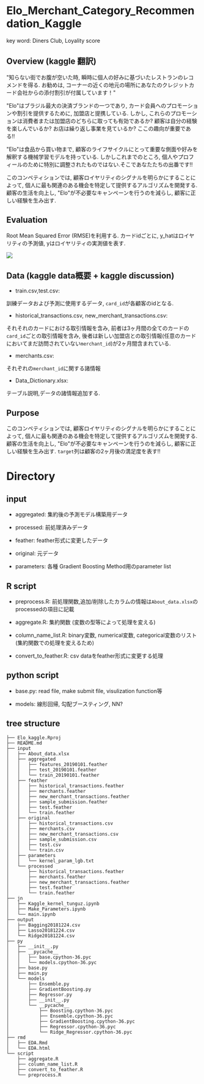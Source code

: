 # Elo_Merchant_Category_Recommendation_Kaggle

key word: Diners Club, Loyality score

## Overview (kaggle 翻訳)

"知らない街でお腹が空いた時, 瞬時に個人の好みに基づいたレストランのレコメンドを得る. お勧めは, コーナーの近くの地元の場所にあなたのクレジットカード会社からの添付割引が付属しています！"

"Elo"はブラジル最大の決済ブランドの一つであり, カード会員へのプロモーションや割引を提供するために, 加盟店と提携している. しかし, これらのプロモーションは消費者または加盟店のどちらに取っても有効であるか? 顧客は自分の経験を楽しんでいるか? お店は繰り返し事業を見ているか? ここの趣向が重要である!!

"Elo"は食品から買い物まで, 顧客のライフサイクルにとって重要な側面や好みを解釈する機械学習モデルを持っている. しかしこれまでのところ, 個人やプロフィールのために特別に調整されたものではない.そこであなたたちの出番です!!

このコンペティションでは, 顧客ロイヤリティのシグナルを明らかにすることによって, 個人に最も関連のある機会を特定して提供するアルゴリズムを開発する. 顧客の生活を向上し, "Elo"が不必要なキャンペーンを行うのを減らし, 顧客に正しい経験を生み出す.

## Evaluation

Root Mean Squared Error (RMSE)を利用する. カードidごとに, y_hatはロイヤリティの予測値, yはロイヤリティの実測値を表す.

<img src="https://latex.codecogs.com/gif.latex?\centering&space;\mbox{RMSE}&space;=&space;\sqrt{\frac{1}{n}\sum_{i=1}^n(y_i&space;-&space;\hat{y}_i)^2}"/>

## Data (kaggle data概要 + kaggle discussion)

- train.csv,test.csv:

訓練データおよび予測に使用するデータ, `card_id`が各顧客のidとなる.

- historical_transactions.csv, new_merchant_transactions.csv:

それそれのカードにおける取引情報を含み, 前者は3ヶ月間の全てのカードの`card_id`ごとの取引情報を含み, 後者は新しい加盟店との取引情報(任意のカードにおいてまだ訪問されていない`merchant_id`)が2ヶ月間含まれている.

- merchants.csv:

それぞれの`merchant_id`に関する諸情報

- Data_Dictionary.xlsx:

テーブル説明,データの諸情報追加する.

## Purpose

このコンペティションでは, 顧客ロイヤリティのシグナルを明らかにすることによって, 個人に最も関連のある機会を特定して提供するアルゴリズムを開発する. 顧客の生活を向上し, "Elo"が不必要なキャンペーンを行うのを減らし, 顧客に正しい経験を生み出す. `target`列は顧客の2ヶ月後の満足度を表す!!

# Directory

## input

- aggregated: 集約後の予測モデル構築用データ

- processed: 前処理済みデータ

- feather: feather形式に変更したデータ

- original: 元データ

- parameters: 各種 Gradient Boosting Method用のparameter list

## R script

- preprocess.R: 前処理関数,追加/削除したカラムの情報は`About_data.xlsx`のprocessedの項目に記載

- aggregate.R: 集約関数 (変数の型等によって処理を変える)

- column_name_list.R: binary変数, numerical変数, categorical変数のリスト (集約関数での処理を変えるため)

- convert_to_feather.R: csv dataをfeather形式に変更する処理

## python script

- base.py: read file, make submit file, visulization function等

- models: 線形回帰, 勾配ブースティング, NN?

## tree structure

```
├── Elo_kaggle.Rproj
├── README.md
├── input
│   ├── About_data.xlsx
│   ├── aggregated
│   │   ├── features_20190101.feather
│   │   ├── test_20190101.feather
│   │   └── train_20190101.feather
│   ├── feather
│   │   ├── historical_transactions.feather
│   │   ├── merchants.feather
│   │   ├── new_merchant_transactions.feather
│   │   ├── sample_submission.feather
│   │   ├── test.feather
│   │   └── train.feather
│   ├── original
│   │   ├── historical_transactions.csv
│   │   ├── merchants.csv
│   │   ├── new_merchant_transactions.csv
│   │   ├── sample_submission.csv
│   │   ├── test.csv
│   │   └── train.csv
│   ├── parameters
│   │   └── kernel_param_lgb.txt
│   └── processed
│       ├── historical_transactions.feather
│       ├── merchants.feather
│       ├── new_merchant_transactions.feather
│       ├── test.feather
│       └── train.feather
├── jn
│   ├── Kaggle_kernel_tunguz.ipynb
│   ├── Make_Parameters.ipynb
│   └── main.ipynb
├── output
│   ├── Bagging20181224.csv
│   ├── Lasso20181224.csv
│   └── Ridge20181224.csv
├── py
│   ├── __init__.py
│   ├── __pycache__
│   │   ├── base.cpython-36.pyc
│   │   └── models.cpython-36.pyc
│   ├── base.py
│   ├── main.py
│   └── models
│       ├── Ensemble.py
│       ├── GradientBoosting.py
│       ├── Regressor.py
│       ├── __init__.py
│       └── __pycache__
│           ├── Boosting.cpython-36.pyc
│           ├── Ensemble.cpython-36.pyc
│           ├── GradientBoosting.cpython-36.pyc
│           ├── Regressor.cpython-36.pyc
│           └── Ridge_Regressor.cpython-36.pyc
├── rmd
│   ├── EDA.Rmd
│   └── EDA.html
└── script
    ├── aggregate.R
    ├── column_name_list.R
    ├── convert_to_feather.R
    └── preprocess.R
```
